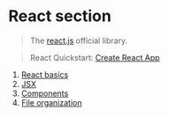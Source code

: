 # React section

> The [react.js](https://reactjs.org/) official library.

> React Quickstart: [Create React App](https://create-react-app.dev/)

1. [React basics](react-basics.md)
2. [JSX](2-jsx.md)
3. [Components](3-components.md)
4. [File organization](4-react-project.md)

